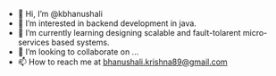 - 👋 Hi, I’m @kbhanushali
- 👀 I’m interested in backend development in java. 
- 🌱 I’m currently learning designing scalable and fault-tolarent micro-services based systems.
- 💞️ I’m looking to collaborate on ...
- 📫 How to reach me at bhanushali.krishna89@gmail.com

<!---
kbhanushali/kbhanushali is a ✨ special ✨ repository because its `README.md` (this file) appears on your GitHub profile.
You can click the Preview link to take a look at your changes.
--->
